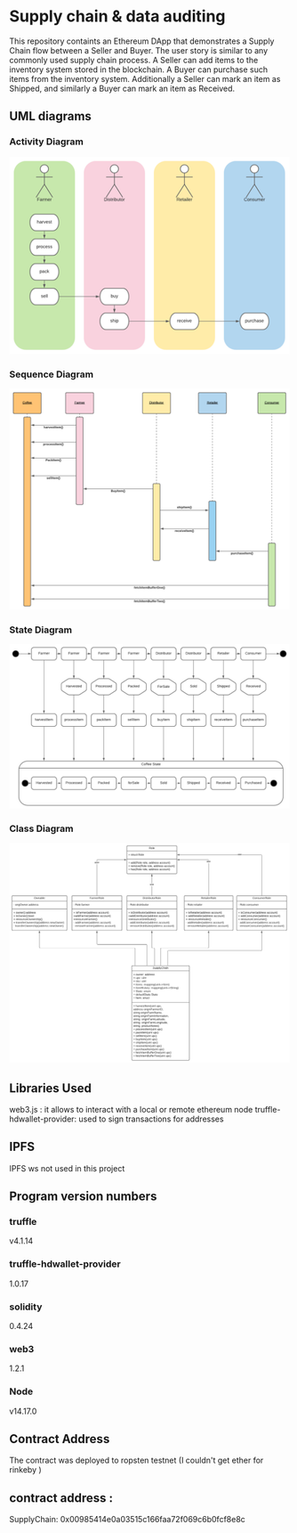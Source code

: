 # Supply chain & data auditing

This repository containts an Ethereum DApp that demonstrates a Supply Chain flow between a Seller and Buyer. The user story is similar to any commonly used supply chain process. A Seller can add items to the inventory system stored in the blockchain. A Buyer can purchase such items from the inventory system. Additionally a Seller can mark an item as Shipped, and similarly a Buyer can mark an item as Received.

## UML diagrams

### Activity Diagram
![truffle test](project-6/UML/activity.png)

### Sequence Diagram
![truffle test](project-6/UML//sequence.png)

### State Diagram
![truffle test](project-6/UML//state.png)

### Class Diagram
![truffle test](project-6/UML//class.png)

## Libraries Used

web3.js : it allows to interact with a local or remote ethereum node 
truffle-hdwallet-provider: used to sign transactions for addresses

## IPFS
IPFS ws not used in this project

## Program version numbers

### truffle
v4.1.14

### truffle-hdwallet-provider
1.0.17

### solidity
0.4.24

### web3
1.2.1

### Node
v14.17.0

## Contract Address

The contract was deployed to ropsten testnet (I couldn't get ether for rinkeby )

## contract address : 
  SupplyChain: 0x00985414e0a03515c166faa72f069c6b0fcf8e8c



